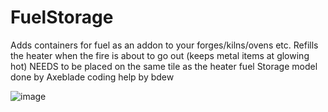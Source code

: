 # FuelStorage
 Adds containers for fuel as an addon to your forges/kilns/ovens etc. Refills the heater when the fire is about to go out (keeps metal items at glowing hot)
NEEDS to be placed on the same tile as the heater
fuel Storage model done by Axeblade
coding help by bdew



![image](https://user-images.githubusercontent.com/36503011/158886383-621de75d-ad58-4411-9e2d-c752ea1a633d.png)

